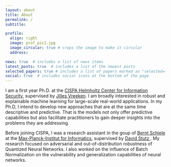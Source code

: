 ```yaml
---
layout: about
title: About
permalink: /
subtitle: 

profile:
  align: right
  image: prof_pic1.jpg
  image_circular: true # crops the image to make it circular
  address:

news: true  # includes a list of news items
latest_posts: true  # includes a list of the newest posts
selected_papers: true # includes a list of papers marked as "selected={true}"
social: true  # includes social icons at the bottom of the page
---
```


I am a first year Ph.D. at the <a href="https://cispa.de/en"> CISPA Helmholtz Center for 
Information Security</a>, supervised by <a href="https://vreeken.eu/"> Jilles Vreeken</a>.
I am broadly interested in robust and explainable machine learning for large-scale real-world
applications. In my Ph.D, I intend to develop new approaches that
are at the same time descriptive and predictive. That is the models not only offer predictive
capabilities but also facilitate practitioners to gain deeper insights into the problems they
are addressing. <br>

Before joining CISPA, I was a research assistant in the goup of <a href="https://www.mpi-inf.mpg.de/departments/computer-vision-and-machine-learning/people/bernt-schiele"> Bernt Schiele </a>
at the <a href="https://www.mpi-inf.mpg.de/de/home"> Max-Planck-Institut for Informatics</a>, supervised by
<a href = "https://davidstutz.de/"> David Stutz </a>. My research focused on adversarial 
and out-of-distribution robustness of Quantized Neural Networks.
I also worked on the influence of Batch Normalization on the vulnerability and generalization
capabilities of neural networks.
